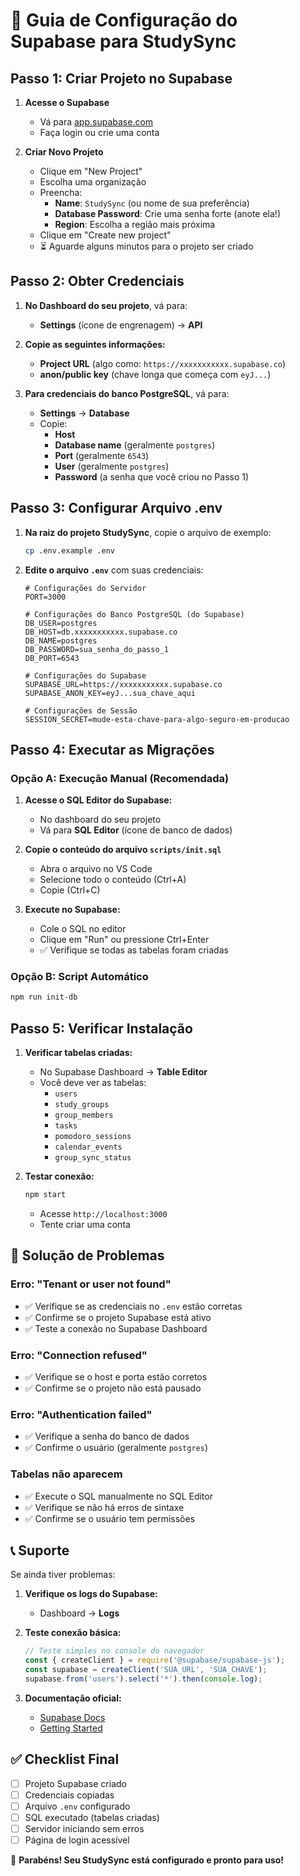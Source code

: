 # 🚀 Guia de Configuração do Supabase para StudySync

## Passo 1: Criar Projeto no Supabase

1. **Acesse o Supabase**
   - Vá para [app.supabase.com](https://app.supabase.com)
   - Faça login ou crie uma conta

2. **Criar Novo Projeto**
   - Clique em "New Project"
   - Escolha uma organização
   - Preencha:
     - **Name**: `StudySync` (ou nome de sua preferência)
     - **Database Password**: Crie uma senha forte (anote ela!)
     - **Region**: Escolha a região mais próxima
   - Clique em "Create new project"
   - ⏳ Aguarde alguns minutos para o projeto ser criado

## Passo 2: Obter Credenciais

1. **No Dashboard do seu projeto**, vá para:
   - **Settings** (ícone de engrenagem) → **API**

2. **Copie as seguintes informações:**
   - **Project URL** (algo como: `https://xxxxxxxxxxx.supabase.co`)
   - **anon/public key** (chave longa que começa com `eyJ...`)

3. **Para credenciais do banco PostgreSQL**, vá para:
   - **Settings** → **Database**
   - Copie:
     - **Host**
     - **Database name** (geralmente `postgres`)
     - **Port** (geralmente `6543`)
     - **User** (geralmente `postgres`)
     - **Password** (a senha que você criou no Passo 1)

## Passo 3: Configurar Arquivo .env

1. **Na raiz do projeto StudySync**, copie o arquivo de exemplo:
   ```bash
   cp .env.example .env
   ```

2. **Edite o arquivo `.env`** com suas credenciais:
   ```env
   # Configurações do Servidor
   PORT=3000

   # Configurações do Banco PostgreSQL (do Supabase)
   DB_USER=postgres
   DB_HOST=db.xxxxxxxxxxx.supabase.co
   DB_NAME=postgres
   DB_PASSWORD=sua_senha_do_passo_1
   DB_PORT=6543

   # Configurações do Supabase
   SUPABASE_URL=https://xxxxxxxxxxx.supabase.co
   SUPABASE_ANON_KEY=eyJ...sua_chave_aqui

   # Configurações de Sessão
   SESSION_SECRET=mude-esta-chave-para-algo-seguro-em-producao
   ```

## Passo 4: Executar as Migrações

### Opção A: Execução Manual (Recomendada)

1. **Acesse o SQL Editor do Supabase:**
   - No dashboard do seu projeto
   - Vá para **SQL Editor** (ícone de banco de dados)

2. **Copie o conteúdo do arquivo `scripts/init.sql`**
   - Abra o arquivo no VS Code
   - Selecione todo o conteúdo (Ctrl+A)
   - Copie (Ctrl+C)

3. **Execute no Supabase:**
   - Cole o SQL no editor
   - Clique em "Run" ou pressione Ctrl+Enter
   - ✅ Verifique se todas as tabelas foram criadas

### Opção B: Script Automático

```bash
npm run init-db
```

## Passo 5: Verificar Instalação

1. **Verificar tabelas criadas:**
   - No Supabase Dashboard → **Table Editor**
   - Você deve ver as tabelas:
     - `users`
     - `study_groups`
     - `group_members`
     - `tasks`
     - `pomodoro_sessions`
     - `calendar_events`
     - `group_sync_status`

2. **Testar conexão:**
   ```bash
   npm start
   ```
   - Acesse `http://localhost:3000`
   - Tente criar uma conta

## 🔧 Solução de Problemas

### Erro: "Tenant or user not found"
- ✅ Verifique se as credenciais no `.env` estão corretas
- ✅ Confirme se o projeto Supabase está ativo
- ✅ Teste a conexão no Supabase Dashboard

### Erro: "Connection refused"
- ✅ Verifique se o host e porta estão corretos
- ✅ Confirme se o projeto não está pausado

### Erro: "Authentication failed"
- ✅ Verifique a senha do banco de dados
- ✅ Confirme o usuário (geralmente `postgres`)

### Tabelas não aparecem
- ✅ Execute o SQL manualmente no SQL Editor
- ✅ Verifique se não há erros de sintaxe
- ✅ Confirme se o usuário tem permissões

## 📞 Suporte

Se ainda tiver problemas:

1. **Verifique os logs do Supabase:**
   - Dashboard → **Logs**

2. **Teste conexão básica:**
   ```javascript
   // Teste simples no console do navegador
   const { createClient } = require('@supabase/supabase-js');
   const supabase = createClient('SUA_URL', 'SUA_CHAVE');
   supabase.from('users').select('*').then(console.log);
   ```

3. **Documentação oficial:**
   - [Supabase Docs](https://supabase.com/docs)
   - [Getting Started](https://supabase.com/docs/guides/getting-started)

## ✅ Checklist Final

- [ ] Projeto Supabase criado
- [ ] Credenciais copiadas
- [ ] Arquivo `.env` configurado
- [ ] SQL executado (tabelas criadas)
- [ ] Servidor iniciando sem erros
- [ ] Página de login acessível

🎉 **Parabéns! Seu StudySync está configurado e pronto para uso!**
